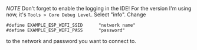 *NOTE*
Don't forget to enable the logging in the IDE! For the version I'm using now, it's `Tools > Core Debug Level`. Select "info". Change
```
#define EXAMPLE_ESP_WIFI_SSID      "network name"
#define EXAMPLE_ESP_WIFI_PASS      "password"
```
to the network and password you want to connect to.
